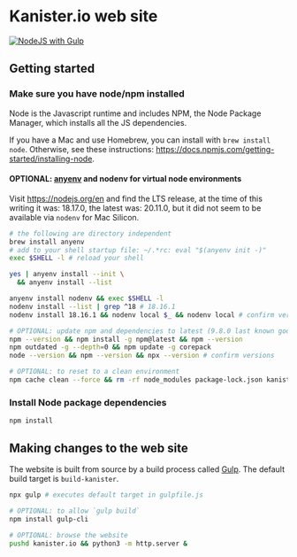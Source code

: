 
# Kanister.io web site
[![NodeJS with Gulp](https://github.com/kanisterio/website/actions/workflows/npm-gulp.yml/badge.svg)](https://github.com/kanisterio/website/actions/workflows/npm-gulp.yml)

## Getting started
### Make sure you have node/npm installed
Node is the Javascript runtime and includes NPM, the Node Package Manager, which installs all the JS dependencies.

If you have a Mac and use Homebrew, you can install with `brew install node`. Otherwise, see these instructions: https://docs.npmjs.com/getting-started/installing-node.

#### OPTIONAL: [anyenv](https://anyenv.github.io/) and nodenv for virtual node environments

Visit https://nodejs.org/en and find the LTS release, at the time of this writing it was: 18.17.0, the latest was: 20.11.0, but it did not seem to be available via `nodenv` for Mac Silicon.

```bash
# the following are directory independent
brew install anyenv
# add to your shell startup file: ~/.*rc: eval "$(anyenv init -)"
exec $SHELL -l # reload your shell

yes | anyenv install --init \
  && anyenv install --list

anyenv install nodenv && exec $SHELL -l
nodenv install --list | grep ^18 # 18.16.1
nodenv install 18.16.1 && nodenv local $_ && nodenv local # confirm version

# OPTIONAL: update npm and dependencies to latest (9.8.0 last known good)
npm --version && npm install -g npm@latest && npm --version
npm outdated -g --depth=0 && npm update -g corepack
node --version && npm --version && npx --version # confirm versions

# OPTIONAL: to reset to a clean environment
npm cache clean --force && rm -rf node_modules package-lock.json kanister.io
```

### Install Node package dependencies
```shell
npm install
```

## Making changes to the web site
The website is built from source by a build process called [Gulp](https://gulpjs.com/docs/en/getting-started/quick-start). The default build target is `build-kanister`.

```bash
npx gulp # executes default target in gulpfile.js

# OPTIONAL: to allow `gulp build`
npm install gulp-cli

# OPTIONAL: browse the website
pushd kanister.io && python3 -m http.server &
```
